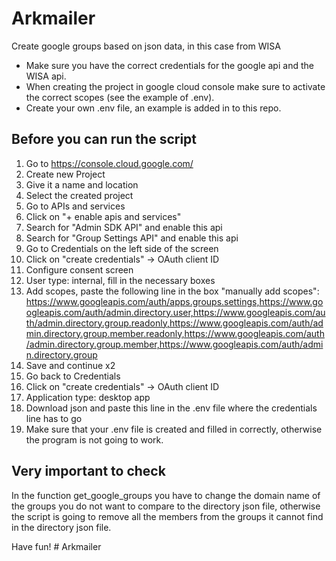 # Arkmailer
Create google groups based on json data, in this case from WISA

- Make sure you have the correct credentials for the google api and the WISA api.
- When creating the project in google cloud console make sure to activate the correct scopes (see the example of .env).
- Create your own .env file, an example is added in to this repo.

## Before you can run the script
1. Go to https://console.cloud.google.com/ 
2. Create new Project
3. Give it a name and location
4. Select the created project
5. Go to APIs and services
6. Click on "+ enable apis and services"
7. Search for "Admin SDK API" and enable this api
8. Search for "Group Settings API" and enable this api
9. Go to Credentials on the left side of the screen
10. Click on "create credentials" -> OAuth client ID
11. Configure consent screen
12. User type: internal, fill in the necessary boxes
13. Add scopes, paste the following line in the box "manually add scopes":
https://www.googleapis.com/auth/apps.groups.settings,https://www.googleapis.com/auth/admin.directory.user,https://www.googleapis.com/auth/admin.directory.group.readonly,https://www.googleapis.com/auth/admin.directory.group.member.readonly,https://www.googleapis.com/auth/admin.directory.group.member,https://www.googleapis.com/auth/admin.directory.group
14. Save and continue x2
15. Go back to Credentials
16. Click on "create credentials" -> OAuth client ID
17. Application type: desktop app
18. Download json and paste this line in the .env file where the credentials line has to go
19. Make sure that your .env file is created and filled in correctly, otherwise the program is not going to work.

## Very important to check
In the function get_google_groups you have to change the domain name of the groups you do not want to compare to the directory json file, otherwise the script is going to remove all the members from the groups it cannot find in the directory json file.

Have fun!
#   A r k m a i l e r  
 